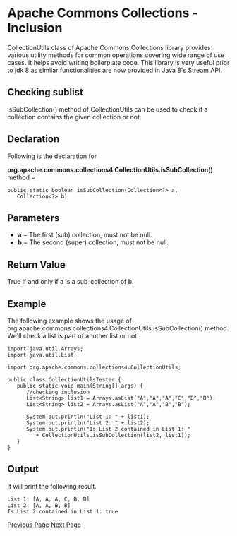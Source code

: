 # Apache Commons Collections - Inclusion
CollectionUtils class of Apache Commons Collections library provides various utility methods for common operations covering wide range of use cases. It helps avoid writing boilerplate code. This library is very useful prior to jdk 8 as similar functionalities are now provided in Java 8's Stream API.

## Checking sublist
isSubCollection() method of CollectionUtils can be used to check if a collection contains the given collection or not.

## Declaration
Following is the declaration for

**org.apache.commons.collections4.CollectionUtils.isSubCollection()** method −

```
public static boolean isSubCollection(Collection<?> a,
   Collection<?> b)
```
## Parameters
   * **a** − The first (sub) collection, must not be null.
   * **b** − The second (super) collection, must not be null.

## Return Value
True if and only if a is a sub-collection of b.

## Example
The following example shows the usage of org.apache.commons.collections4.CollectionUtils.isSubCollection() method. We'll check a list is part of another list or not.

```
import java.util.Arrays;
import java.util.List;

import org.apache.commons.collections4.CollectionUtils;

public class CollectionUtilsTester {
   public static void main(String[] args) {
      //checking inclusion
      List<String> list1 = Arrays.asList("A","A","A","C","B","B");
      List<String> list2 = Arrays.asList("A","A","B","B");

      System.out.println("List 1: " + list1);
      System.out.println("List 2: " + list2);
      System.out.println("Is List 2 contained in List 1: " 
         + CollectionUtils.isSubCollection(list2, list1));
   }
}
```
## Output
It will print the following result.

```
List 1: [A, A, A, C, B, B]
List 2: [A, A, B, B]
Is List 2 contained in List 1: true
```

[Previous Page](../commons_collections/commons_collections_safe_checks.md) [Next Page](../commons_collections/commons_collections_intersection.md) 
